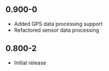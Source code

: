 ## 0.900-0

* Added GPS data processing support
* Refactored sensor data processing

## 0.800-2

* Initial release
